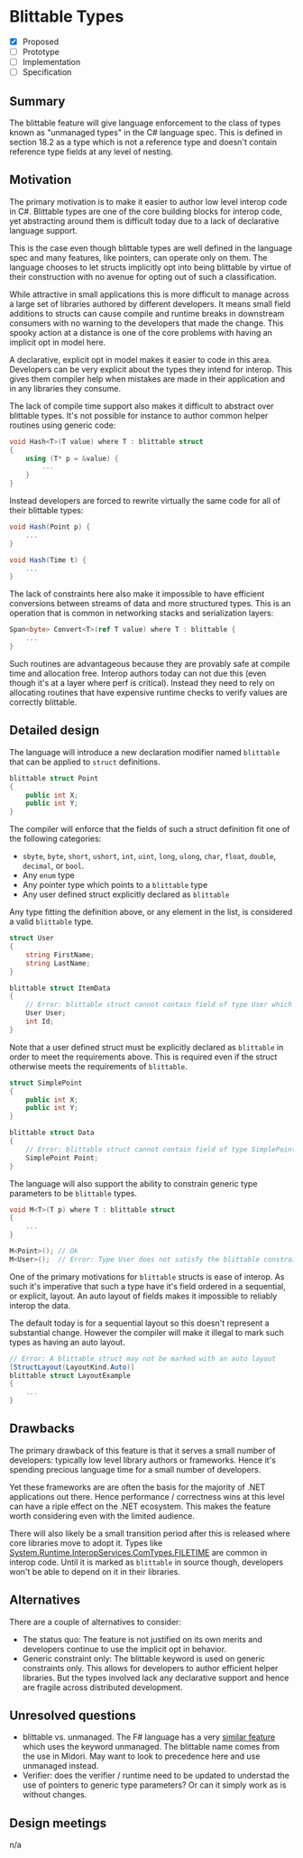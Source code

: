 # Blittable Types

* [x] Proposed
* [ ] Prototype
* [ ] Implementation
* [ ] Specification

## Summary
[summary]: #summary

The blittable feature will give language enforcement to the class of types known as "unmanaged types" in the C# language spec.  This is defined in section 18.2 as a type which is not a reference type and doesn't contain reference type fields at any level of nesting.  

## Motivation
[motivation]: #motivation

The primary motivation is to make it easier to author low level interop code in C#.  Blittable types are one of the core building blocks for interop code, yet abstracting around them is difficult today due to a lack of declarative language support.  

This is the case even though blittable types are well defined in the language spec and many features, like pointers, can operate only on them.  The language chooses to let structs implicitly opt into being blittable by virtue of their construction with no avenue for opting out of such a classification.

While attractive in small applications this is more difficult to manage across a large set of libraries authored by different developers.  It means small field additions to structs can cause compile and runtime breaks in downstream consumers with no warning to the developers that made the change.  This spooky action at a distance is one of the core problems with having an implicit opt in model here. 

A declarative, explicit opt in model makes it easier to code in this area.  Developers can be very explicit about the types they intend for interop.  This gives them compiler help when mistakes are made in their application and in any libraries they consume.  

The lack of compile time support also makes it difficult to abstract over blittable types.  It's not possible for instance to author common helper routines using generic code:

``` c#
void Hash<T>(T value) where T : blittable struct
{
    using (T* p = &value) { 
        ...
    }
}
```

Instead developers are forced to rewrite virtually the same code for all of their blittable types:

``` c#
void Hash(Point p) { 
    ...
}

void Hash(Time t) { 
    ...
}
```

The lack of constraints here also make it impossible to have efficient conversions between streams of data and more structured types.  This is an operation that is common in networking stacks and serialization layers:

``` c#
Span<byte> Convert<T>(ref T value) where T : blittable {
    ...
}
```

Such routines are advantageous because they are provably safe at compile time and allocation free.  Interop authors today can not due this (even though it's at a layer where perf is critical).  Instead they need to rely on allocating routines that have expensive runtime checks to verify values are correctly blittable.

## Detailed design
[design]: #detailed-design

The language will introduce a new declaration modifier named `blittable` that can be applied to `struct` definitions.  

``` c#
blittable struct Point 
{
    public int X;
    public int Y;
}
```

The compiler will enforce that the fields of such a struct definition fit one of the following categories:

- `sbyte`, `byte`, `short`, `ushort`, `int`, `uint`, `long`, `ulong`, `char`, `float`, `double`, `decimal`, or `bool`.
- Any `enum` type
- Any pointer type which points to a `blittable` type
- Any user defined struct explicitly declared as `blittable`

Any type fitting the definition above, or any element in the list, is considered a valid `blittable` type.

``` c#
struct User
{
    string FirstName;
    string LastName;
}

blittable struct ItemData
{
    // Error: blittable struct cannot contain field of type User which is not blittable
    User User;
    int Id;
}
```

Note that a user defined struct must be explicitly declared as `blittable` in order to meet the requirements above.  This is required even if the struct otherwise meets the requirements of `blittable`. 

``` c#
struct SimplePoint
{
    public int X;
    public int Y;
}

blittable struct Data
{
    // Error: blittable struct cannot contain field of type SimplePoint which is not blittable
    SimplePoint Point;
}
```

The language will also support the ability to constrain generic type parameters to be `blittable` types.  

``` C#
void M<T>(T p) where T : blittable struct
{
    ...
}

M<Point>(); // Ok
M<User>();  // Error: Type User does not satisfy the blittable constraint.
```

One of the primary motivations for `blittable` structs is ease of interop.  As such it's imperative that such a type have it's field ordered in a sequential, or explicit, layout.  An auto layout of fields makes it impossible to reliably interop the data.  

The default today is for a sequential layout so this doesn't represent a substantial change.  However the compiler will make it illegal to mark such types as having an auto layout.  

``` c#
// Error: A blittable struct may not be marked with an auto layout
[StructLayout(LayoutKind.Auto)]
blittable struct LayoutExample 
{
    ...
}
```

## Drawbacks
[drawbacks]: #drawbacks

The primary drawback of this feature is that it serves a small number of developers: typically low level library authors or frameworks.  Hence it's spending precious language time for a small number of developers. 

Yet these frameworks are are often the basis for the majority of .NET applications out there.  Hence performance / correctness wins at this level can have a riple effect on the .NET ecosystem.  This makes the feature worth considering even with the limited audience. 

There will also likely be a small transition period after this is released where core libraries move to adopt it.  Types like [System.Runtime.InteropServices.ComTypes.FILETIME](https://msdn.microsoft.com/en-us/library/system.runtime.interopservices.comtypes.filetime(v=vs.110).aspx) are common in interop code.  Until it is marked as `blittable` in source though, developers won't be able to depend on it in their libraries.  

## Alternatives
[alternatives]: #alternatives

There are a couple of alternatives to consider:

- The status quo:  The feature is not justified on its own merits and developers continue to use the implicit opt in behavior.
- Generic constraint only: The blittable keyword is used on generic constraints only.  This allows for developers to author efficient helper libraries.  But the types involved lack any declarative support and hence are fragile across distributed development. 


## Unresolved questions
[unresolved]: #unresolved-questions

- blittable vs. unmanaged.  The F# language has a very [similar feature](https://docs.microsoft.com/en-us/dotnet/articles/fsharp/language-reference/generics/constraints) which uses the keyword unmanaged. The blittable name comes from the use in Midori.  May want to look to precedence here and use unmanaged instead. 
- Verifier: does the verifier / runtime need to be updated to understad the use of pointers to generic type parameters?  Or can it simply work as is without changes. 

## Design meetings

n/a
